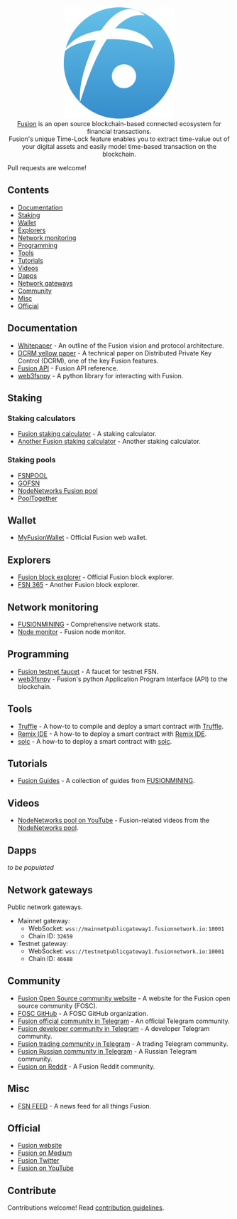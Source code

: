 
<div align="center">
  <a href="https://www.fusion.org/"><img width="250px" src="./project_logo.png">
  </a><br />
  <a href="https://www.fusion.org/">Fusion</a> is an open source blockchain-based connected ecosystem for financial transactions.
  <br />Fusion's unique Time-Lock feature enables you to extract time-value out of your digital assets and easily model time-based transaction on the blockchain.
</div>


Pull requests are welcome!

## Contents

- [Documentation](#documentation)
- [Staking](#staking)
- [Wallet](#wallet)
- [Explorers](#explorers)
- [Network monitoring](#network-monitoring)
- [Programming](#programming)
- [Tools](#tools)
- [Tutorials](#tutorials)
- [Videos](#videos)
- [Dapps](#dapps)
- [Network gateways](#network-gateways)
- [Community](#community)
- [Misc](#misc)
- [Official](#official)

## Documentation

- [Whitepaper](https://uploads-ssl.webflow.com/5cbf7269aa4c8ec895500d90/5cd19865da79bd05684babfc_Fusion%20White%20Paper.pdf) - An outline of the Fusion vision and protocol architecture.
- [DCRM yellow paper](https://uploads-ssl.webflow.com/5cbf7269aa4c8ec895500d90/5cd19874373c9579f4d9b6ee_DCRM%20Yellow%20Paper.pdf) - A technical paper on Distributed Private Key Control (DCRM), one of the key Fusion features.
- [Fusion API](https://fusionapi.readthedocs.io/en/latest/) - Fusion API reference.
- [web3fsnpy](https://web3fsnpy.readthedocs.io/en/latest/) - A python library for interacting with Fusion.

## Staking

### Staking calculators

- [Fusion staking calculator](https://fusionstaking.com/) - A staking calculator.
- [Another Fusion staking calculator](http://calculator.fusionexplorer.org/) - Another staking calculator.

### Staking pools

- [FSNPOOL](https://fsnpool.com/)
- [GOFSN](https://gofsn.com/)
- [NodeNetworks Fusion pool](https://www.nodenetworks.org/fsnpool/)
- [PoolTogether](https://pooltogether.io/)

## Wallet

- [MyFusionWallet](https://www.myfusionwallet.com/) - Official Fusion web wallet.

## Explorers

- [Fusion block explorer](https://blocks.fusionnetwork.io/) - Official Fusion block explorer.
- [FSN 365](http://www.fsn365.com/) - Another Fusion block explorer.

## Network monitoring

- [FUSIONMINING](https://fusionmining.org/) - Comprehensive network stats.
- [Node monitor](http://stats.fusionnetwork.io/) - Fusion node monitor.

## Programming

- [Fusion testnet faucet](https://fsn.dev/faucet/) - A faucet for testnet FSN.
- [web3fsnpy](https://github.com/FUSIONFoundation/web3fsnpy) - Fusion's python Application Program Interface (API) to the blockchain.

## Tools

- [Truffle](https://github.com/FUSIONFoundation/efsn/wiki/Deploy-smart-contract-using-truffle) - A how-to to compile and deploy a smart contract with [Truffle](https://www.trufflesuite.com/).
- [Remix IDE](https://github.com/FUSIONFoundation/efsn/wiki/Deploy-smart-contract-using-remix) - A how-to to deploy a smart contract with [Remix IDE](https://remix.ethereum.org/).
- [solc](https://github.com/FUSIONFoundation/efsn/wiki/Deploy-smart-contract-using-solc) - A how-to to deploy a smart contract with [solc](https://solidity.readthedocs.io/en/v0.5.3/installing-solidity.html).

## Tutorials

- [Fusion Guides](https://fusionmining.org/guides) - A collection of guides from [FUSIONMINING](https://fusionmining.org/).

## Videos

- [NodeNetworks pool on YouTube](https://www.youtube.com/channel/UCws1m7Z3LtOBJsQckNsjguA) - Fusion-related videos from the [NodeNetworks pool](https://www.nodenetworks.org/fsnpool/).

## Dapps

*to be populated*

## Network gateways

Public network gateways.

- Mainnet gateway:
  - WebSocket: `wss://mainnetpublicgateway1.fusionnetwork.io:10001`
  - Chain ID: `32659`
- Testnet gateway:
  - WebSocket: `wss://testnetpublicgateway1.fusionnetwork.io:10001`
  - Chain ID: `46688`

## Community

- [Fusion Open Source community website](https://fsn.dev/) - A website for the Fusion open source community (FOSC).
- [FOSC GitHub](https://github.com/fsn-dev) - A FOSC GitHub organization.
- [Fusion official community in Telegram](https://t.me/FUSIONFoundation) - An official Telegram community.
- [Fusion developer community in Telegram](https://t.me/FsnDevCommunity) - A developer Telegram community.
- [Fusion trading community in Telegram](https://t.me/FusionTrading) - A trading Telegram community.
- [Fusion Russian community in Telegram](https://t.me/fusion_ru) - A Russian Telegram community.
- [Fusion on Reddit](https://www.reddit.com/r/FusionFoundation) - A Fusion Reddit community.

## Misc

- [FSN FEED](https://fsnfeed.com/) - A news feed for all things Fusion.

## Official

- [Fusion website](https://www.fusion.org/)
- [Fusion on Medium](https://medium.com/@fusionprotocol/)
- [Fusion Twitter](https://twitter.com/FUSIONProtocol/)
- [Fusion on YouTube](https://www.youtube.com/channel/UCVZ_1c6x7jRlOs4g2hMZZMQ)

## Contribute

Contributions welcome! Read [contribution guidelines](CONTRIBUTING.md).
